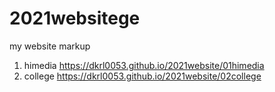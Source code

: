 # 2021websitege
my website markup
1. himedia https://dkrl0053.github.io/2021website/01himedia
2. college https://dkrl0053.github.io/2021website/02college
